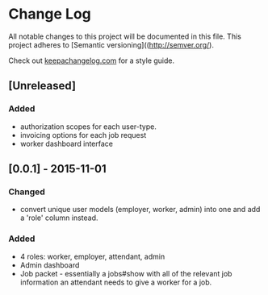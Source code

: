 # Change Log
All notable changes to this project will be documented in this file.
This project adheres to [Semantic versioning]((http://semver.org/).

Check out [keepachangelog.com](http://keepachangelog.com/) for a
style guide.

## [Unreleased]
###  Added
- authorization scopes for each user-type.
- invoicing options for each job request
- worker dashboard interface

## [0.0.1] - 2015-11-01
### Changed
- convert unique user models (employer, worker, admin) into one and add
  a 'role' column instead.

### Added
- 4 roles: worker, employer, attendant, admin
- Admin dashboard
- Job packet - essentially a jobs#show with all of the relevant job
  information an attendant needs to give a worker for a job.


